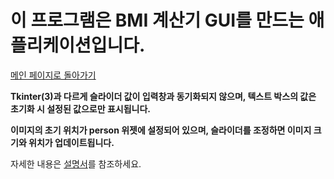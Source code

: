 # 이 프로그램은 BMI 계산기 GUI를 만드는 애플리케이션입니다.

[메인 페이지로 돌아가기](https://github.com/jaeyong0311?tab=repositories)

**Tkinter(3)과 다르게 슬라이더 값이 입력창과 동기화되지 않으며, 텍스트 박스의 값은 초기화 시 설정된 값으로만 표시됩니다.**

**이미지의 초기 위치가 person 위젯에 설정되어 있으며, 슬라이더를 조정하면 이미지 크기와 위치가 업데이트됩니다.**

자세한 내용은 [설명서](https://github.com/jaeyong0311/-Tkinter-4-/commit/bf3fe333e22c24197a9d1e95ca94429c5549650f)를 참조하세요.

